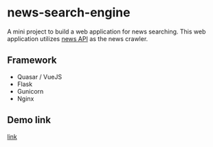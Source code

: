 # news-search-engine

A mini project to build a web application for news searching. This web application utilizes [news API](https://newsapi.org/) as the news crawler.

## Framework
- Quasar / VueJS
- Flask
- Gunicorn
- Nginx

## Demo link
[link](http://178.128.53.14:8081)
